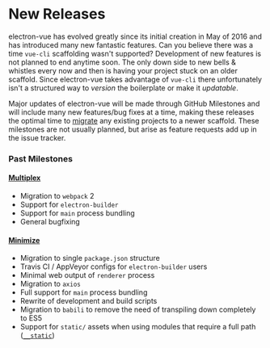 # New Releases

electron-vue has evolved greatly since its initial creation in May of 2016 and has introduced many new fantastic features. Can you believe there was a time `vue-cli` scaffolding wasn't supported? Development of new features is not planned to end anytime soon. The only down side to new bells & whistles every now and then is having your project stuck on an older scaffold. Since electron-vue takes advantage of `vue-cli` there unfortunately isn't a structured way to _version_ the boilerplate or make it _updatable_.

Major updates of electron-vue will be made through GitHub Milestones and will include many new features/bug fixes at a time, making these releases the optimal time to [migrate](/migration-guide.md) any existing projects to a newer scaffold. These milestones are not usually planned, but arise as feature requests add up in the issue tracker.

### Past Milestones

#### [Multiplex](https://github.com/deeprado/electron-vue-webpack5/milestone/1?closed=1)

* Migration to `webpack` 2
* Support for `electron-builder`
* Support for `main` process bundling
* General bugfixing

#### [Minimize](https://github.com/deeprado/electron-vue-webpack5/issues/171)

* Migration to single `package.json` structure
* Travis CI / AppVeyor configs for `electron-builder` users
* Minimal web output of `renderer` process
* Migration to `axios`
* Full support for `main` process bundling
* Rewrite of development and build scripts
* Migration to `babili` to remove the need of transpiling down completely to ES5
* Support for `static/` assets when using modules that require a full path \([`__static`](/using-static-assets.md)\)



